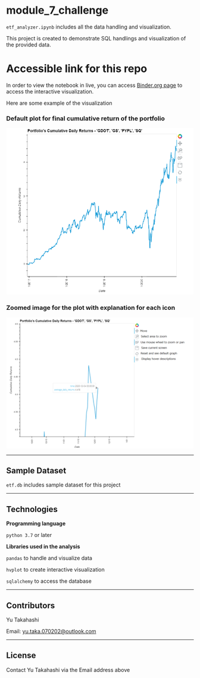 # module_7_challenge

`etf_analyzer.ipynb` includes all the data handling and visualization.

This project is created to demonstrate SQL handlings and visualization of the provided data.

# Accessible link for this repo

In order to view the notebook in live, you can access [Binder.org page](https://hub.gke2.mybinder.org/user/yutakadayo-module_7_challenge-lwexj1di/doc/tree/etf_analyzer.ipynb) to access the interactive visualization.

Here are some example of the visualization

### Default plot for final cumulative return of the portfolio

![Cumulative return for the portfolio](/screenshot_images/Sample1.PNG)

### Zoomed image for the plot with explanation for each icon

![Zoomed image](/screenshot_images/Sample2.png)

---

## Sample Dataset

`etf.db` includes sample dataset for this project

---

## Technologies

**Programming language**

`python 3.7` or later

**Libraries used in the analysis**

`pandas` to handle and visualize data

`hvplot` to create interactive visualization

`sqlalchemy` to access the database

---

## Contributors

Yu Takahashi

Email: yu.taka.070202@outlook.com

---

## License

Contact Yu Takahashi via the Email address above